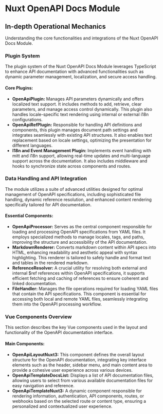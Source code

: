 # Nuxt OpenAPI Docs Module
## In-depth Operational Mechanics
Understanding the core functionalities and integrations of the Nuxt OpenAPI Docs Module.

### Plugin System
The plugin system of the Nuxt OpenAPI Docs Module leverages TypeScript to enhance API documentation with advanced functionalities such as dynamic parameter management, localization, and secure access handling.

#### Core Plugins:
- **OpenApiPlugin:** Manages API parameters dynamically and offers localized text support. It includes methods to add, retrieve, clear parameters, and manage access control dynamically. This plugin also handles locale-specific text rendering using internal or external i18n configurations.
- **OpenApiRefPlugin:** Responsible for handling API definitions and components, this plugin manages document path settings and integrates seamlessly with existing API structures. It also enables text replacement based on locale settings, optimizing the presentation for different languages.
- **I18n and Event Management Plugin:** Implements event handling with mitt and i18n support, allowing real-time updates and multi-language support across the documentation. It also includes middleware and hooks to synchronize state across components and routes.

### Data Handling and API Integration
The module utilizes a suite of advanced utilities designed for optimal management of OpenAPI specifications, including sophisticated file handling, dynamic reference resolution, and enhanced content rendering specifically tailored for API documentation.

#### Essential Components:
- **OpenApiProcessor:** Serves as the central component responsible for loading and processing OpenAPI specifications from YAML files. It employs specialized methods to manage locales, tags, and paths, improving the structure and accessibility of the API documentation.
- **MarkdownRenderer:** Converts markdown content within API specs into HTML, enhancing readability and aesthetic appeal with syntax highlighting. This renderer is tailored to safely handle and format text and tables in the rendered markdown.
- **ReferenceResolver:** A crucial utility for resolving both external and internal $ref references within OpenAPI specifications, it supports efficient fetching and caching of references to ensure coherent and linked documentation.
- **FileHandler:** Manages the file operations required for loading YAML files that contain the API specifications. This component is essential for accessing both local and remote YAML files, seamlessly integrating them into the OpenAPI processing workflow.

### Vue Components Overview
This section describes the key Vue components used in the layout and functionality of the OpenAPI documentation interface.

#### Main Components:
- **OpenApiLayoutNuxt3:** This component defines the overall layout structure for the OpenAPI documentation, integrating key interface elements such as the header, sidebar menu, and main content area to provide a cohesive user experience across various devices.
- **OpenApiTemplateDocsList:** Displays a list of API documentation files, allowing users to select from various available documentation files for easy navigation and reference.
- **OpenApiTemplateNuxt3:** A dynamic component responsible for rendering information, authentication, API components, routes, or webhooks based on the selected route or content type, ensuring a personalized and contextualized user experience.
